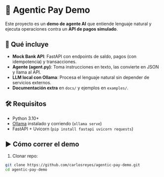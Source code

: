# 🧠 Agentic Pay Demo

Este proyecto es un **demo de agente AI** que entiende lenguaje natural y ejecuta operaciones contra un **API de pagos simulado**.

## 🚀 Qué incluye
- **Mock Bank API**: FastAPI con endpoints de saldo, pagos (con idempotencia) y transacciones.
- **Agente (agent.py)**: Toma instrucciones en texto, las convierte en JSON y llama al API.
- **LLM local con Ollama**: Procesa el lenguaje natural sin depender de servicios externos.
- **Documentación extra** en `docs/` y ejemplos en `examples/`.

## 🛠️ Requisitos
- Python 3.10+
- [Ollama](https://ollama.ai) instalado y corriendo (`ollama serve`)
- FastAPI + Uvicorn (`pip install fastapi uvicorn requests`)

## ▶️ Cómo correr el demo

1. Clonar repo:
```bash
git clone https://github.com/carlosreyes/agentic-pay-demo.git
cd agentic-pay-demo

